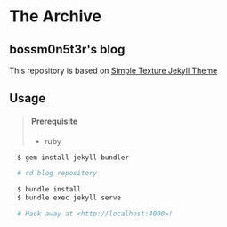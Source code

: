 # The Archive

## bossm0n5t3r's blog

This repository is based on [Simple Texture Jekyll Theme](https://github.com/yizeng/jekyll-theme-simple-texture)

## Usage

> #### Prerequisite
>
> - ruby

```sh
  $ gem install jekyll bundler

  # cd blog repository

  $ bundle install
  $ bundle exec jekyll serve

  # Hack away at <http://localhost:4000>!
```
